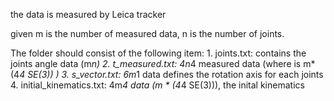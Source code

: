 the data is measured by Leica tracker

given m is the number of measured data, n is the number of joints.

The folder should consist of the following item:
	1. joints.txt: contains the joints angle data (m*n) 
	2. t_measured.txt: 4n*4 measured data (where is m*(4*4 SE(3)) )
	3. s_vector.txt: 6m*1 data defines the rotation axis for each joints
	4. initial_kinematics.txt: 4m*4 data (m * (4*4 SE(3))), the inital kinematics 
